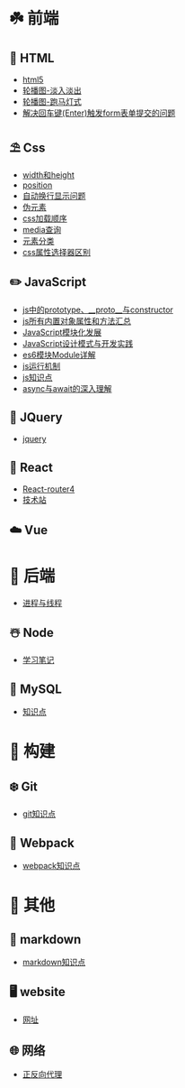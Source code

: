 # ☘️ 前端
<!-- *** -->

## 🍭 HTML
- [html5](notes/html/html5.md)
- [轮播图-淡入淡出](notes/html/轮播图-淡入淡出.md)
- [轮播图-跑马灯式](notes/html/轮播图-跑马灯式.md)
- [解决回车键(Enter)触发form表单提交的问题](notes/html/解决回车键(Enter)触发form表单提交的问题.md)

## ⛱ Css
- [width和height](notes/css/width和height.md)
- [position](notes/css/position.md)
- [自动换行显示问题](notes/css/自动换行显示问题.md)
- [伪元素](notes/css/伪元素.md)
- [css加载顺序](notes/css/css加载顺序.md)
- [media查询](notes/css/media查询.md)
- [元素分类](notes/css/元素分类.md)
- [css属性选择器区别](notes/css/css属性选择器区别.md)


## ✏️ JavaScript
- [js中的prototype、__proto__与constructor](notes/javascript/js中的prototype、__proto__与constructor.md)
- [js所有内置对象属性和方法汇总](notes/javascript/js所有内置对象属性和方法汇总.md)
- [JavaScript模块化发展](notes/javascript/JavaScript模块化发展.md)
- [JavaScript设计模式与开发实践](notes/javascript/JavaScript设计模式与开发实践.md)
- [es6模块Module详解](notes/javascript/es6-Module.md)
- [js运行机制](notes/javascript/js运行机制.md)
- [js知识点](notes/javascript/js知识点.md)
- [async与await的深入理解](notes/javascript/async与await的深入理解.md)

## 🎉 JQuery
- [jquery](notes/jquery/jquery.md)

## 🎨 React
- [React-router4](notes/react/react-router4.md)
- [技术站](notes/react/技术站.md)

## ☁️ Vue

<!-- ## 🍒 Other -->

# 🌸 后端
<!-- *** -->
- [进程与线程](https://www.liaoxuefeng.com/wiki/1016959663602400/1017627212385376)

## ☃️ Node
- [学习笔记](notes/node/学习笔记.md)

<!-- ## 🍅 Java -->

## 🔐 MySQL

- [知识点](notes/mysql/知识点.md)

# 💐 构建
<!-- *** -->

## ❄️ Git

- [git知识点](notes/git/git.md)



## 🍡 Webpack

- [webpack知识点](notes/webpack/webpack.md)


# 🌺 其他
<!-- *** -->

## 📜 markdown

- [markdown知识点](notes/markdown/markdown.md)

## 🖥 website

- [网址](notes/website/网址.md)

## 🌐 网络

- [正反向代理](notes/网络/正反向代理.md)



<!-- <div align="center"> <img src="https://docsify.js.org/_media/icon.svg"/ width="100"></div> -->